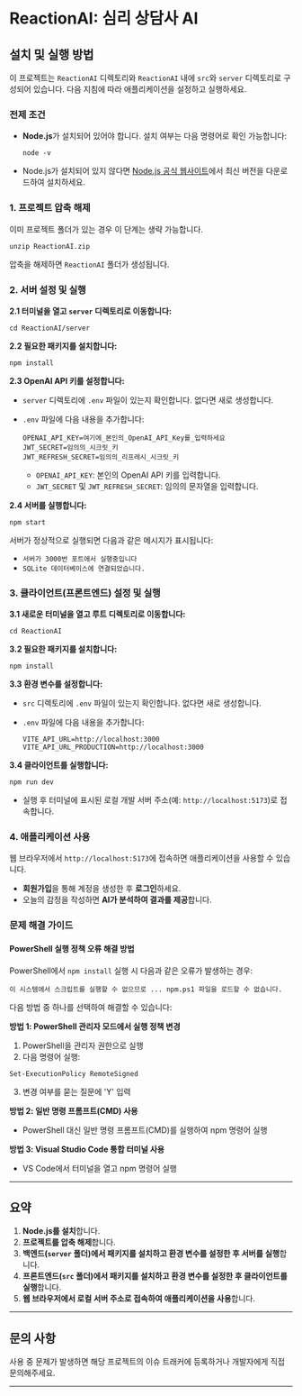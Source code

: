 # ReactionAI: 심리 상담사 AI

## 설치 및 실행 방법

이 프로젝트는 `ReactionAI` 디렉토리와 `ReactionAI` 내에 `src`와 `server` 디렉토리로 구성되어 있습니다. 다음 지침에 따라 애플리케이션을 설정하고 실행하세요.

### **전제 조건**

- **Node.js**가 설치되어 있어야 합니다. 설치 여부는 다음 명령어로 확인 가능합니다:

  ```
  node -v
  ```

- Node.js가 설치되어 있지 않다면 [Node.js 공식 웹사이트](https://nodejs.org/)에서 최신 버전을 다운로드하여 설치하세요.

### **1. 프로젝트 압축 해제**

이미 프로젝트 폴더가 있는 경우 이 단계는 생략 가능합니다.

```
unzip ReactionAI.zip
```

압축을 해제하면 `ReactionAI` 폴더가 생성됩니다.

### **2. 서버 설정 및 실행**

**2.1 터미널을 열고 `server` 디렉토리로 이동합니다:**

```
cd ReactionAI/server
```

**2.2 필요한 패키지를 설치합니다:**

```
npm install
```

**2.3 OpenAI API 키를 설정합니다:**

- `server` 디렉토리에 `.env` 파일이 있는지 확인합니다. 없다면 새로 생성합니다.
- `.env` 파일에 다음 내용을 추가합니다:

  ```
  OPENAI_API_KEY=여기에_본인의_OpenAI_API_Key를_입력하세요
  JWT_SECRET=임의의_시크릿_키
  JWT_REFRESH_SECRET=임의의_리프레시_시크릿_키
  ```

  - `OPENAI_API_KEY`: 본인의 OpenAI API 키를 입력합니다.
  - `JWT_SECRET` 및 `JWT_REFRESH_SECRET`: 임의의 문자열을 입력합니다.

**2.4 서버를 실행합니다:**

```
npm start
```

서버가 정상적으로 실행되면 다음과 같은 메시지가 표시됩니다:

- `서버가 3000번 포트에서 실행중입니다`
- `SQLite 데이터베이스에 연결되었습니다.`

### **3. 클라이언트(프론트엔드) 설정 및 실행**

**3.1 새로운 터미널을 열고 루트 디렉토리로 이동합니다:**

```
cd ReactionAI
```

**3.2 필요한 패키지를 설치합니다:**

```
npm install
```

**3.3 환경 변수를 설정합니다:**

- `src` 디렉토리에 `.env` 파일이 있는지 확인합니다. 없다면 새로 생성합니다.
- `.env` 파일에 다음 내용을 추가합니다:

  ```
  VITE_API_URL=http://localhost:3000
  VITE_API_URL_PRODUCTION=http://localhost:3000
  ```

**3.4 클라이언트를 실행합니다:**

```
npm run dev
```

- 실행 후 터미널에 표시된 로컬 개발 서버 주소(예: `http://localhost:5173`)로 접속합니다.

### **4. 애플리케이션 사용**

웹 브라우저에서 `http://localhost:5173`에 접속하면 애플리케이션을 사용할 수 있습니다.

- **회원가입**을 통해 계정을 생성한 후 **로그인**하세요.
- 오늘의 감정을 작성하면 **AI가 분석하여 결과를 제공**합니다.




### **문제 해결 가이드**

#### PowerShell 실행 정책 오류 해결 방법

PowerShell에서 `npm install` 실행 시 다음과 같은 오류가 발생하는 경우:
```
이 시스템에서 스크립트를 실행할 수 없으므로 ... npm.ps1 파일을 로드할 수 없습니다.
```

다음 방법 중 하나를 선택하여 해결할 수 있습니다:

**방법 1: PowerShell 관리자 모드에서 실행 정책 변경**
1. PowerShell을 관리자 권한으로 실행
2. 다음 명령어 실행:
```
Set-ExecutionPolicy RemoteSigned
```
3. 변경 여부를 묻는 질문에 'Y' 입력

**방법 2: 일반 명령 프롬프트(CMD) 사용**
- PowerShell 대신 일반 명령 프롬프트(CMD)를 실행하여 npm 명령어 실행

**방법 3: Visual Studio Code 통합 터미널 사용**
- VS Code에서 터미널을 열고 npm 명령어 실행

---


## 요약

1. **Node.js를 설치**합니다.
2. **프로젝트를 압축 해제**합니다.
3. **백엔드(`server` 폴더)에서 패키지를 설치하고 환경 변수를 설정한 후 서버를 실행**합니다.
4. **프론트엔드(`src` 폴더)에서 패키지를 설치하고 환경 변수를 설정한 후 클라이언트를 실행**합니다.
5. **웹 브라우저에서 로컬 서버 주소로 접속하여 애플리케이션을 사용**합니다.

---

## 문의 사항

사용 중 문제가 발생하면 해당 프로젝트의 이슈 트래커에 등록하거나 개발자에게 직접 문의해주세요.

---
